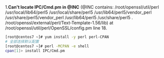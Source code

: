 

1.**Can't locate IPC/Cmd.pm in @INC** (@INC contains: /root/openssl/util/perl /usr/local/lib64/perl5 /usr/local/share/perl5 /usr/lib64/perl5/vendor_perl /usr/share/perl5/vendor_perl /usr/lib64/perl5 /usr/share/perl5 . /root/openssl/external/perl/Text-Template-1.56/lib) at /root/openssl/util/perl/OpenSSL/config.pm line 18.

```bash
[root@centos7 ~]# yum install -y perl perl-CPAN
# 全部选择默认配置
[root@centos7 ~]# perl -MCPAN -e shell
cpan[1]> install IPC/Cmd.pm
```

